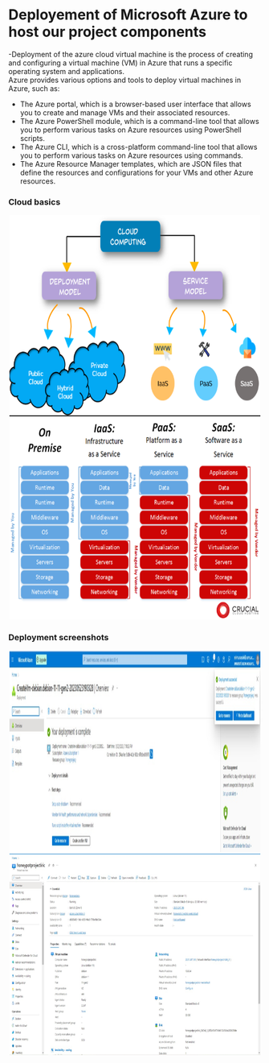 <h1 center="align">Deployement of Microsoft Azure to host our project components</h1>

-Deployment of the azure cloud virtual machine is the process of creating and configuring a virtual machine (VM) in Azure that runs a specific operating system and applications.</br>
Azure provides various options and tools to deploy virtual machines in Azure, such as:</br>

- The Azure portal, which is a browser-based user interface that allows you to create and manage VMs
and their associated resources.</br>
- The Azure PowerShell module, which is a command-line tool that allows you to perform various tasks
on Azure resources using PowerShell scripts.</br>
- The Azure CLI, which is a cross-platform command-line tool that allows you to perform various tasks
on Azure resources using commands.</br>
- The Azure Resource Manager templates, which are JSON files that define the resources and
configurations for your VMs and other Azure resources.</br>

<h3 center="align">Cloud basics</h3>
<p align="center">
   <img src="Images/cloud-types.PNG" width="500" height="400">
   <img src="Images/cloud-paas-saas-iaas.PNG" width="500" height="400">
</p>


<h3 center="align">Deployment screenshots</h3>
<p align="center">
   <img src="Images/Microsoft Azure Deployment.jpeg" width="500" height="400">
   <img src="Images/Microsoft Azure final configuration.jpeg" width="500" height="400">
</p>
